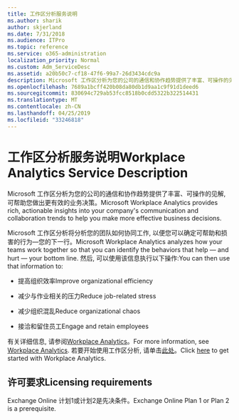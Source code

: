 ```yaml
---
title: 工作区分析服务说明
ms.author: sharik
author: skjerland
ms.date: 7/31/2018
ms.audience: ITPro
ms.topic: reference
ms.service: o365-administration
localization_priority: Normal
ms.custom: Adm_ServiceDesc
ms.assetid: a20b50c7-cf18-47f6-99a7-26d3434cdc9a
description: Microsoft 工作区分析为您的公司的通信和协作趋势提供了丰富、可操作的见解, 可帮助您做出更有效的业务决策。
ms.openlocfilehash: 7689a1bcff420b08da80db1d9aa1c9f91d1deed6
ms.sourcegitcommit: 830694c729ab53fcc8518b0cdd5322b322514431
ms.translationtype: MT
ms.contentlocale: zh-CN
ms.lasthandoff: 04/25/2019
ms.locfileid: "33246818"
---
```

# <a name="workplace-analytics-service-description"></a><span data-ttu-id="2bd28-103">工作区分析服务说明</span><span class="sxs-lookup"><span data-stu-id="2bd28-103">Workplace Analytics Service Description</span></span>

<span data-ttu-id="2bd28-104">Microsoft 工作区分析为您的公司的通信和协作趋势提供了丰富、可操作的见解, 可帮助您做出更有效的业务决策。</span><span class="sxs-lookup"><span data-stu-id="2bd28-104">Microsoft Workplace Analytics provides rich, actionable insights into your company's communication and collaboration trends to help you make more effective business decisions.</span></span>
  
<span data-ttu-id="2bd28-105">Microsoft 工作区分析将分析您的团队如何协同工作, 以便您可以确定可帮助和损害的行为—您的下一行。</span><span class="sxs-lookup"><span data-stu-id="2bd28-105">Microsoft Workplace Analytics analyzes how your teams work together so that you can identify the behaviors that help — and hurt — your bottom line.</span></span> <span data-ttu-id="2bd28-106">然后, 可以使用该信息执行以下操作:</span><span class="sxs-lookup"><span data-stu-id="2bd28-106">You can then use that information to:</span></span> 
  
- <span data-ttu-id="2bd28-107">提高组织效率</span><span class="sxs-lookup"><span data-stu-id="2bd28-107">Improve organizational efficiency</span></span>
    
- <span data-ttu-id="2bd28-108">减少与作业相关的压力</span><span class="sxs-lookup"><span data-stu-id="2bd28-108">Reduce job-related stress</span></span>
    
- <span data-ttu-id="2bd28-109">减少组织混乱</span><span class="sxs-lookup"><span data-stu-id="2bd28-109">Reduce organizational chaos</span></span>
    
- <span data-ttu-id="2bd28-110">接洽和留住员工</span><span class="sxs-lookup"><span data-stu-id="2bd28-110">Engage and retain employees</span></span>
    
<span data-ttu-id="2bd28-111">有关详细信息, 请参阅[Workplace Analytics](https://go.microsoft.com/fwlink/?linkid=852492)。</span><span class="sxs-lookup"><span data-stu-id="2bd28-111">For more information, see [Workplace Analytics](https://go.microsoft.com/fwlink/?linkid=852492).</span></span> <span data-ttu-id="2bd28-112">若要开始使用工作区分析, 请单击[此处](https://docs.microsoft.com/en-us/workplace-analytics/overview/get-started)。</span><span class="sxs-lookup"><span data-stu-id="2bd28-112">Click [here](https://docs.microsoft.com/en-us/workplace-analytics/overview/get-started) to get started with Workplace Analytics.</span></span> 
  
## <a name="licensing-requirements"></a><span data-ttu-id="2bd28-113">许可要求</span><span class="sxs-lookup"><span data-stu-id="2bd28-113">Licensing requirements</span></span>

<span data-ttu-id="2bd28-114">Exchange Online 计划1或计划2是先决条件。</span><span class="sxs-lookup"><span data-stu-id="2bd28-114">Exchange Online Plan 1 or Plan 2 is a prerequisite.</span></span>